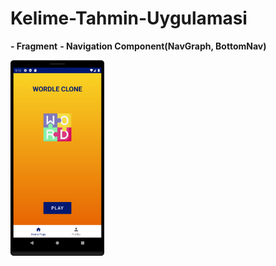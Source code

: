 # Kelime-Tahmin-Uygulamasi

<b>- Fragment</b>
<b>- Navigation Component(NavGraph, BottomNav)</b>
 
<img src="Screenshots/homepage.png" width="150">

